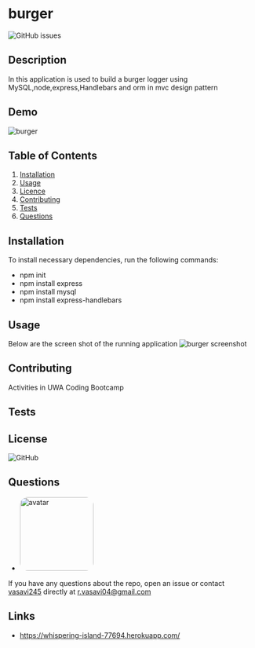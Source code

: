 # burger
![GitHub issues](https://img.shields.io/github/issues/vasavi245/week12_Employee-Tracker)
  ## Description
In this application is used to build a burger logger using MySQL,node,express,Handlebars and orm in mvc design pattern
 ## Demo
 ![burger](https://user-images.githubusercontent.com/58574509/82294820-50c4fd80-99e1-11ea-8861-a574f53ec1df.gif)
  ## Table of Contents
  1. [Installation](#Installation)
  2. [Usage](#Usage)
  3. [Licence](#License)
  4. [Contributing](#Contributing)
  5. [Tests](#Tests)
  6. [Questions](#Questions)
  ## Installation
  To install necessary dependencies, run the following commands:
  * npm init
  * npm install express
  * npm install mysql
  * npm install express-handlebars
  ## Usage
  Below are the screen shot of the running application
  ![burger screenshot](https://user-images.githubusercontent.com/58574509/82295142-e1034280-99e1-11ea-9a2f-3be963206387.PNG)

  ## Contributing
  Activities in UWA Coding Bootcamp 
  ## Tests  
 
  ## License
  ![GitHub](https://img.shields.io/github/license/vasavi245/burger?style=plastic)
  ## Questions
  * <img src="https://avatars0.githubusercontent.com/u/58574509?v=4" alt="avatar" style="border-radius: 16px" width="150" />
  If you have any questions about the repo, open an issue or contact [vasavi245](https://api.github.com/users/vasavi245) directly at r.vasavi04@gmail.com
  ## Links
  * https://whispering-island-77694.herokuapp.com/
